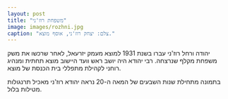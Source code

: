 ```yaml
---
layout: post
title: "משפחת רוז'ני"
image: images/rozhni.jpg
caption: "צלם: יצחק רוז'ני, אוסף מוצא."
---
```


יהודה ורחל רוז'ני עברו בשנת 1931 למוצא מעמק יזרעאל, לאחר שרכשו את משק משפחת מקלף שנרצחה. רבי יהודא היה יושב ראש וועד היישוב מוצא תחתית ומנהיג רוחני לקהילת מתפללי בית הכנסת של מוצא. 

בתמונה מתחילת שנות השבעים של המאה ה-20 נראה יהודא רוז'ני מאכיל תרנגולות מטילות בלול.
